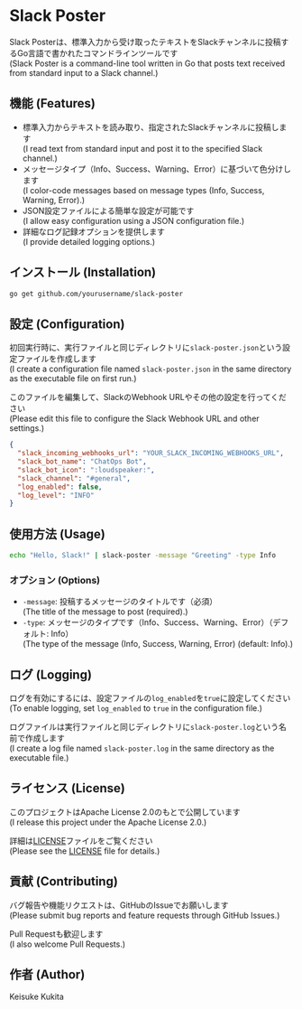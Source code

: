 # Slack Poster

Slack Posterは、標準入力から受け取ったテキストをSlackチャンネルに投稿するGo言語で書かれたコマンドラインツールです<br>
(Slack Poster is a command-line tool written in Go that posts text received from standard input to a Slack channel.)

## 機能 (Features)

- 標準入力からテキストを読み取り、指定されたSlackチャンネルに投稿します<br>
(I read text from standard input and post it to the specified Slack channel.)
- メッセージタイプ（Info、Success、Warning、Error）に基づいて色分けします<br>
(I color-code messages based on message types (Info, Success, Warning, Error).)
- JSON設定ファイルによる簡単な設定が可能です<br>
(I allow easy configuration using a JSON configuration file.)
- 詳細なログ記録オプションを提供します<br>
(I provide detailed logging options.)

## インストール (Installation)

```bash
go get github.com/yourusername/slack-poster
```

## 設定 (Configuration)

初回実行時に、実行ファイルと同じディレクトリに`slack-poster.json`という設定ファイルを作成します<br>
(I create a configuration file named `slack-poster.json` in the same directory as the executable file on first run.)

このファイルを編集して、SlackのWebhook URLやその他の設定を行ってください<br>
(Please edit this file to configure the Slack Webhook URL and other settings.)

```json
{
  "slack_incoming_webhooks_url": "YOUR_SLACK_INCOMING_WEBHOOKS_URL",
  "slack_bot_name": "ChatOps Bot",
  "slack_bot_icon": ":loudspeaker:",
  "slack_channel": "#general",
  "log_enabled": false,
  "log_level": "INFO"
}
```

## 使用方法 (Usage)

```bash
echo "Hello, Slack!" | slack-poster -message "Greeting" -type Info
```

### オプション (Options)

- `-message`: 投稿するメッセージのタイトルです（必須）<br>
(The title of the message to post (required).)
- `-type`: メッセージのタイプです（Info、Success、Warning、Error）（デフォルト: Info）<br>
(The type of the message (Info, Success, Warning, Error) (default: Info).)

## ログ (Logging)

ログを有効にするには、設定ファイルの`log_enabled`を`true`に設定してください<br>
(To enable logging, set `log_enabled` to `true` in the configuration file.)

ログファイルは実行ファイルと同じディレクトリに`slack-poster.log`という名前で作成します<br>
(I create a log file named `slack-poster.log` in the same directory as the executable file.)

## ライセンス (License)

このプロジェクトはApache License 2.0のもとで公開しています<br>
(I release this project under the Apache License 2.0.)

詳細は[LICENSE](LICENSE)ファイルをご覧ください<br>
(Please see the [LICENSE](LICENSE) file for details.)

## 貢献 (Contributing)

バグ報告や機能リクエストは、GitHubのIssueでお願いします<br>
(Please submit bug reports and feature requests through GitHub Issues.)

Pull Requestも歓迎します<br>
(I also welcome Pull Requests.)

## 作者 (Author)

Keisuke Kukita
